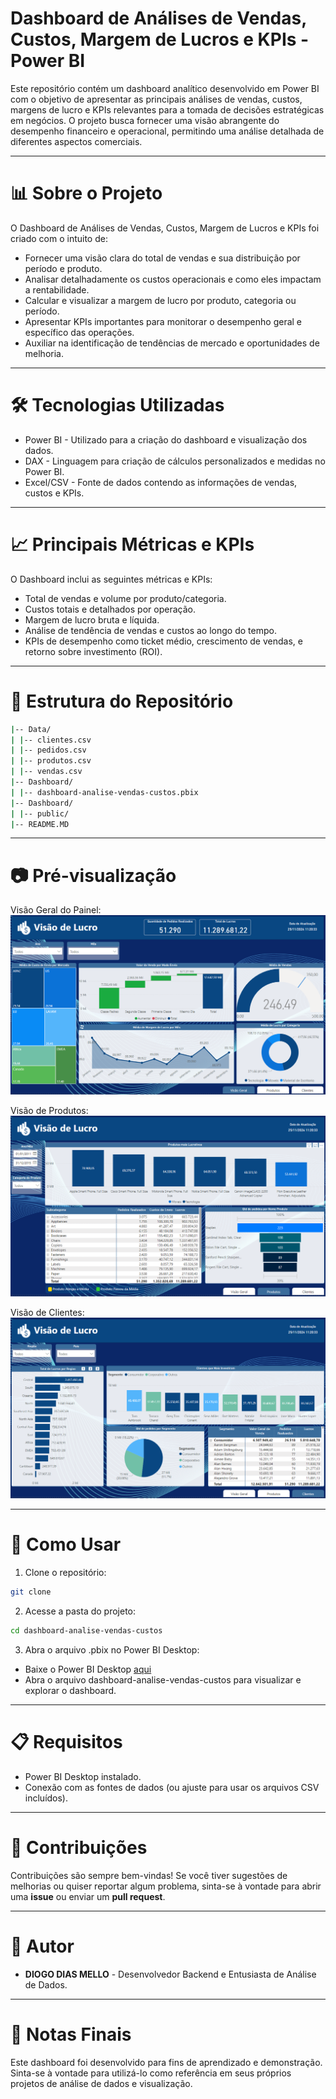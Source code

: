 # Dashboard de Análises de Vendas, Custos, Margem de Lucros e KPIs - Power BI

Este repositório contém um dashboard analítico desenvolvido em Power BI com o objetivo de apresentar as principais análises de vendas, custos, margens de lucro e KPIs relevantes para a tomada de decisões estratégicas em negócios. O projeto busca fornecer uma visão abrangente do desempenho financeiro e operacional, permitindo uma análise detalhada de diferentes aspectos comerciais.

---

# 📊 Sobre o Projeto

O Dashboard de Análises de Vendas, Custos, Margem de Lucros e KPIs foi criado com o intuito de:

- Fornecer uma visão clara do total de vendas e sua distribuição por período e produto.
- Analisar detalhadamente os custos operacionais e como eles impactam a rentabilidade.
- Calcular e visualizar a margem de lucro por produto, categoria ou período.
- Apresentar KPIs importantes para monitorar o desempenho geral e específico das operações.
- Auxiliar na identificação de tendências de mercado e oportunidades de melhoria.

---

# 🛠️ Tecnologias Utilizadas

- Power BI - Utilizado para a criação do dashboard e visualização dos dados.
- DAX - Linguagem para criação de cálculos personalizados e medidas no Power BI.
- Excel/CSV - Fonte de dados contendo as informações de vendas, custos e KPIs.

---

# 📈 Principais Métricas e KPIs

O Dashboard inclui as seguintes métricas e KPIs:

- Total de vendas e volume por produto/categoria.
- Custos totais e detalhados por operação.
- Margem de lucro bruta e líquida.
- Análise de tendência de vendas e custos ao longo do tempo.
- KPIs de desempenho como ticket médio, crescimento de vendas, e retorno sobre investimento (ROI).

---

# 📂 Estrutura do Repositório

```bash
|-- Data/
| |-- clientes.csv
| |-- pedidos.csv
| |-- produtos.csv
| |-- vendas.csv
|-- Dashboard/
| |-- dashboard-analise-vendas-custos.pbix
|-- Dashboard/
| |-- public/
|-- README.MD
```

---

# 📷 Pré-visualização

Visão Geral do Painel:
![falta inserir](public/visao_geral_painel.png)

Visão de Produtos:
![alt text](public/visao_produtos.png)

Visão de Clientes:
![alt text](public/visao_clientes.png)

---

# 🚀 Como Usar

1. Clone o repositório:

```bash
git clone
```

2. Acesse a pasta do projeto:

```bash
cd dashboard-analise-vendas-custos
```

3. Abra o arquivo .pbix no Power BI Desktop:

- Baixe o Power BI Desktop <a href="https://www.microsoft.com/pt-br/download/details.aspx?id=58494">aqui</a>
- Abra o arquivo dashboard-analise-vendas-custos para visualizar e explorar o dashboard.

---

# 📋 Requisitos

- Power BI Desktop instalado.
- Conexão com as fontes de dados (ou ajuste para usar os arquivos CSV incluídos).

---

# 🤝 Contribuições

Contribuições são sempre bem-vindas! Se você tiver sugestões de melhorias ou quiser reportar algum problema, sinta-se à vontade para abrir uma **issue** ou enviar um **pull request**.

---

# 👤 Autor

- **DIOGO DIAS MELLO** - Desenvolvedor Backend e Entusiasta de Análise de Dados.

---

# 📝 Notas Finais

Este dashboard foi desenvolvido para fins de aprendizado e demonstração. Sinta-se à vontade para utilizá-lo como referência em seus próprios projetos de análise de dados e visualização.
